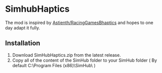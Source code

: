 # SimhubHaptics
The mod is inspired by [Astienth/RacingGamesBhaptics](https://github.com/Astienth/RacingGamesBhaptics) and hopes to one day adapt it fully.
## Installation
1. Download SimHubHaptics.zip from the latest release.
2. Copy all of the content of the SimHub folder to your SimHub folder ( By default C:\Program Files (x86)\SimHub\ )
